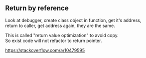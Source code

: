 ## Return by reference

Look at debugger, create class object in function, get it's address,  
return to caller, get address again, they are the same.

This is called "return value optimization" to avoid copy.  
So exist code will not refactor to return pointer.

https://stackoverflow.com/a/10479595
